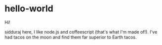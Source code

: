 # hello-world

Hi!

sidduraj here, I like node.js and coffeescript (that's what I'm made of!).
I've had tacos on the moon and find them far superior to Earth tacos.
